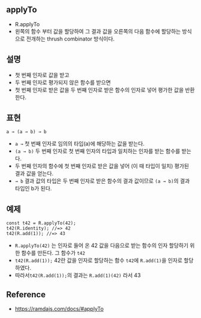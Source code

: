 ## applyTo
- R.applyTo
- 왼쪽의 함수 부터 값을 할당하여 그 결과 값을 오른쪽의 다음 함수에 할당하는 방식으로 전개하는 thrush combinator 방식이다.

## 설명
- 첫 번째 인자로 값을 받고
- 두 번째 인자로 평가되지 않은 함수를 받으면
- 첫 번째 인자로 받은 값을 두 번째 인자로 받은 함수의 인자로 넣어 평가한 값을 반환한다.

## 표현
```
a → (a → b) → b
```
- `a →` 첫 번째 인자로 임의의 타입(a)에 해당하는 값을 받는다.
- `(a → b)` 두 번째 인자로 첫 번째 인자의 타입과 일치하는 인자를 받는 함수를 받는다.
- 두 번째 인자의 함수에 첫 번째 인자로 받은 값을 넣어 (이 때 타입이 일치) 평가된 결과 값을 얻는다.
- `→ b` 결과 값의 타입은 두 번째 인자로 받은 함수의 결과 값이므로 `(a → b)`의 결과 타입인 b가 된다.

## 예제
```
const t42 = R.applyTo(42);
t42(R.identity); //=> 42
t42(R.add(1)); //=> 43
```
- `R.applyTo(42)` 는 인자로 들어 온 42 값을 다음으로 받는 함수의 인자 할당하기 위한 함수를 만든다. 그 함수가 `t42`
- `t42(R.add(1));` 42란 값을 인자로 할당하는 함수 `t42`에 `R.add(1)`을 인자로 할당하였다.
- 따라서`t42(R.add(1));`의 결과는 `R.add(1)(42)` 라서 43

## Reference
- https://ramdajs.com/docs/#applyTo
